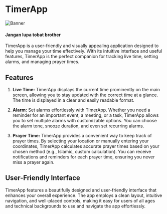 # TimerApp

![Banner](https://th.bing.com/th/id/OIP.R9Qw47oHNEgZOqfY0ixAhQHaEn?w=236&h=180&c=7&r=0&o=5&pid=1.7)

#### Jangan lupa tobat brother

TimerApp is a user-friendly and visually appealing application designed to help you manage your time effectively. With its intuitive interface and useful features, TimerApp is the perfect companion for tracking live time, setting alarms, and managing prayer times.

## Features

1. **Live Time:** TimerApp displays the current time prominently on the main screen, allowing you to stay updated with the correct time at a glance. The time is displayed in a clear and easily readable format.

2. **Alarm:** Set alarms effortlessly with TimerApp. Whether you need a reminder for an important event, a meeting, or a task, TimerApp allows you to set multiple alarms with customizable options. You can choose the alarm tone, snooze duration, and even set recurring alarms.

3. **Prayer Time:** TimerApp provides a convenient way to keep track of prayer times. By selecting your location or manually entering your coordinates, TimerApp calculates accurate prayer times based on your chosen method (e.g., Islamic, custom calculation). You can receive notifications and reminders for each prayer time, ensuring you never miss a prayer again.

## User-Friendly Interface

TimerApp features a beautifully designed and user-friendly interface that enhances your overall experience. The app employs a clean layout, intuitive navigation, and well-placed controls, making it easy for users of all ages and technical backgrounds to use and navigate the app effortlessly.

